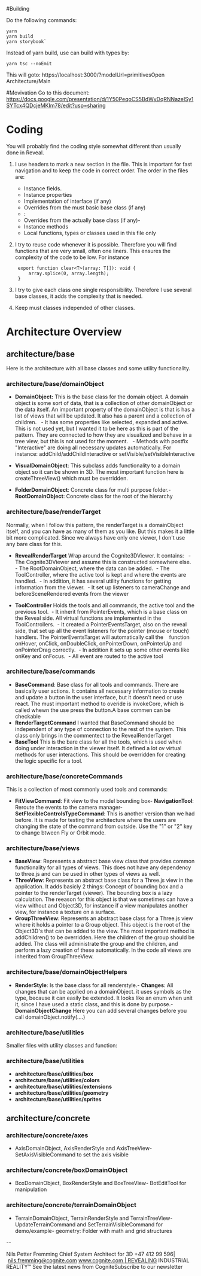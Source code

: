 #Building

Do the following commands:

    yarn
    yarn build
    yarn storybook`

Instead of yarn build, use can build with types by:

    yarn tsc --noEmit

This will goto: https://localhost:3000/?modelUrl=primitivesOpen Architecture/Main

#Movivation
Go to this document: https://docs.google.com/presentation/d/1Y50PeqoCS5BdWyDqRNNazeISy1SYTcx4QDcjeMKIm78/edit?usp=sharing

# Coding

You will probably find the coding style somewhat different than usually done in Reveal.

1.  I use headers to mark a new section in the file. This is important for fast navigation and to keep the code in correct order. The order in the files are:

    - Instance fields.
    - Instance properties
    - Implementation of interface (if any)
    - Overrides from the must basic base class (if any)
    - :
    - Overrides from the actually base class (if any)-
    - Instance methods
    - Local functions, types or classes used in this file only

2.  I try to reuse code whenever it is possible. Therefore you will find functions that are very small,
    often one liners. This ensures the complexity of the code to be low. For instance

         export function clear<T>(array: T[]): void {
             array.splice(0, array.length);
         }

3.  I try to give each class one single responsibility. Therefore I use several base classes, it adds the complexity that is needed.

4.  Keep must classes independed of other classes.

# Architecture Overview

## architecture/base

Here is the architecture with all base classes and some utility functionality.

### architecture/base/domainObject

- **DomainObject:** This is the base class for the domain object. A domain object is some sort of data, that is a collection of other domainObject or the data itself. An important property of the domainObject is that is has a list of views that will be updated. It also has a parent and a collection of children.
    - It has some properties like selected, expanded and active. This is not used yet, but I wanted it to be here as this is part of the pattern. They are connected to how they are visualized and behave in a tree view, but this is not used for the moment.
    - Methods with postfix "Interactive" are doing all necessary updates automatically. For instance: addChild/addChildInteractive or setVisible/setVisibleInteractive

- **VisualDomainObject**: This subclass adds functionality to a domain object so it can be shown in 3D. The most important function here is createThreeView() which must be overridden.

- **FolderDomainObject**: Concrete class for multi purpose folder.- **RootDomainObject**: Concrete class for the root of the hierarchy

### architecture/base/renderTarget

Normally, when I follow this pattern, the renderTarget is a domainObject itself, and you can have as many of them as you like. But this makes it a little bit more complicated. Since we always have only one viewer, I don't use any bare class for this.

- **RevealRenderTarget** Wrap around the Cognite3DViewer. It contains:
    - The Cognite3DViewer and assume this is constructed somewhere else.  - The RootDomainObject, where the data can be added.  - The ToolController, where the active tool is kept and where the events are handled.  - In addition, it has several utility functions for getting information from the viewer.  - It set up listeners to cameraChange and beforeSceneRendered events from the viewer

- **ToolController** Holds the tools and all commands, the active tool and the previous tool.  - It inherit from PointerEvents, which is a base class on the Reveal side. All virtual functions are implemented in the ToolControllers.  - It created a PointerEventsTarget, also on the reveal side, that set up all the event listeners for the pointer (mouse or touch) handlers. The PointerEventsTarget will automatically call the    function onHover, onClick, onDoubleClick, onPointerDown, onPointerUp and onPointerDrag correctly.  - In addition it sets up some other events like onKey and onFocus.  - All event are routed to the active tool

### architecture/base/commands

- **BaseCommand**: Base class for all tools and commands. There are basically user actions. It contains all necessary information to create and update a button in the user interface, but it doesn't need or use react. The must important method to overide is invokeCore, which is called whewn the use press the button.A base commen can be checkable
- **RenderTargetCommand** I wanted that BaseCommand should be independent of any type of connection to the rest of the system. This class only brings in the commentect to the RevealRenderTarget
- **BaseTool** This is the bare class for all the tools, which is used when doing under interaction in the viewer itself. It defined a lot ov virtual methods for user interactions. This should be overridden for creating the logic specific for a tool.

### architecture/base/concreteCommands

This is a collection of most commonly used tools and commands:

- **FitViewCommand**: Fit view to the model bounding box- **NavigationTool**: Reroute the events to the camera manager- **SetFlexibleControlsTypeCommand**: This is another version than we had before. It is made for testing the architecture where the users are changing the state of the command from outside. Use the "1" or "2" key to change btween Fly or Orbit mode.

### architecture/base/views

- **BaseView**: Represents a abstract base view class that provides common functionality for all types of views. This does not have any dependency to three.js and can be used in other types of views as well.
- **ThreeView**: Represents an abstract base class for a Three.js view in the application. It adds basicly 2 things: Concept of bounding box and a pointer to the renderTarget (viewer). The bounding box is a lazy calculation. The reeason for this object is that we sometimes can have a view without and Object3D, for instance if a view manipulates another view, for instance a texture on a surface.
- **GroupThreeView**: Represents an abstract base class for a Three.js view where it holds a pointer to a Group object. This object is the root of the Object3D's that can be added to the view. The most important method is addChildren() to be overridden. Here the children of the group should be added. The class will administrate the group and the children, and perform a lazy creation of these automatically.
  In the code all views are inherited from GroupThreeView.

### architecture/base/domainObjectHelpers

- **RenderStyle**: Is the base class for all renderstyle.- **Changes**: All changes that can be applied on a domainObject. it uses symbols as the type, because it can easily be extended. It looks like an enum when unit it, since I have used a static class, and this is done by purpose.- **DomainObjectChange** Here you can add several changes before you call domainObject.notify(....)

### architecture/base/utilities

Smaller files with utility classes and function:

### architecture/base/utilities

- **architecture/base/utilities/box**
- **architecture/base/utilities/colors**
- **architecture/base/utilities/extensions**
- **architecture/base/utilities/geometry**
- **architecture/base/utilities/sprites**

## architecture/concrete

### architecture/concrete/axes

- AxisDomainObject, AxisRenderStyle and AxisTreeView- SetAxisVisibleCommand to set the axis visible

### architecture/concrete/boxDomainObject

- BoxDomainObject, BoxRenderStyle and BoxTreeView- BotEditTool for manipulation

### architecture/concrete/terrainDomainObject

- TerrainDomainObject, TerrainRenderStyle and TerrainTreeView- UpdateTerrainCommand and SetTerrainVisibleCommand for demo/example- geometry: Folder with math and grid structures

--

Nils Petter Fremming
Chief System Architect for 3D
+47 412 99 596| nils.fremming@cognite.com
www.cognite.com | REVEALING INDUSTRIAL REALITY™ See the latest news from CogniteSubscribe to our newsletter
